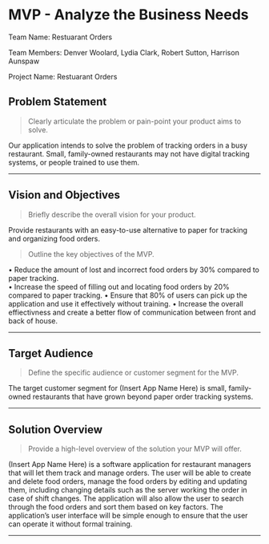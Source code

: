 # MVP \- Analyze the Business Needs

Team Name:  Restuarant Orders  

Team Members:  Denver Woolard, Lydia Clark, Robert Sutton, Harrison Aunspaw

Project Name:  Restuarant Orders  

## Problem Statement

> Clearly articulate the problem or pain-point your product aims to solve.      	

Our application intends to solve the problem of tracking orders in a busy restaurant. Small, family-owned restaurants may not have digital tracking systems, or people trained to use them.
*** 

## Vision and Objectives

> Briefly describe the overall vision for your product.

Provide restaurants with an easy-to-use alternative to paper for tracking and organizing food orders.

> Outline the key objectives of the MVP.

•    Reduce the amount of lost and incorrect food orders by 30% compared to paper tracking.  
•    Increase the speed of filling out and locating food orders by 20% compared to paper tracking.
•    Ensure that 80% of users can pick up the application and use it effectively without training.
•    Increase the overall effiectivness and create a better flow of communication between front and back of house. 

*** 

## Target Audience

> Define the specific audience or customer segment for the MVP.

The target customer segment for (Insert App Name Here) is small, family-owned restaurants that have grown beyond paper order tracking systems.

***

## Solution Overview

> Provide a high-level overview of the solution your MVP will offer.

(Insert App Name Here) is a software application for restaurant managers that will let them track and manage orders. The user will be able to create and delete food orders, manage the food orders by editing and updating them, including changing details such as the server working the order in case of shift changes. The application will also allow the user to search through the food orders and sort them based on key factors. The application’s user interface will be simple enough to ensure that the user can operate it without formal training.

***
